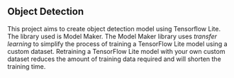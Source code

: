 ## Object Detection 
This project aims to create object detection model using Tensorflow Lite. The library used is Model Maker. The Model Maker library uses *transfer learning* to simplify the process of training a TensorFlow Lite model using a custom dataset. Retraining a TensorFlow Lite model with your own custom dataset reduces the amount of training data required and will shorten the training time.
